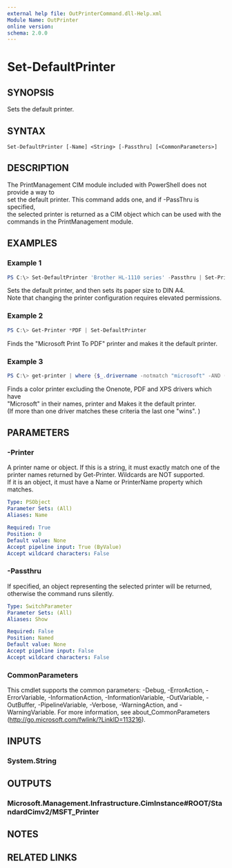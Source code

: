 ```yaml
---
external help file: OutPrinterCommand.dll-Help.xml
Module Name: OutPrinter
online version:
schema: 2.0.0
---
```


# Set-DefaultPrinter

## SYNOPSIS
Sets the default printer.

## SYNTAX

```
Set-DefaultPrinter [-Name] <String> [-Passthru] [<CommonParameters>]
```

## DESCRIPTION
The PrintManagement CIM module included with PowerShell does not provide a way to     
set the default printer. This command adds one, and if -PassThru is specified,    
the selected printer is returned as a CIM object which can be used with the     
commands in the PrintManagement module. 

## EXAMPLES

### Example 1
```powershell
PS C:\> Set-DefaultPrinter 'Brother HL-1110 series' -Passthru | Set-PrintConfiguration -PaperSize A4 
```
Sets the default printer, and then sets its paper size to DIN A4.  
Note that changing the printer configuration requires elevated permissions.

### Example 2
```powershell
PS C:\> Get-Printer *PDF | Set-DefaultPrinter
```
Finds the "Microsoft Print To PDF" printer and makes it the default printer.   

### Example 3
```powershell
PS C:\> get-printer | where {$_.drivername -notmatch "microsoft" -AND (Get-PrintConfiguration $_).color}  | Set-DefaultPrinter 
```
Finds a color printer excluding the Onenote, PDF and XPS drivers which have     
"Microsoft" in their names, printer and Makes it the default printer.    
(If more than one driver matches these criteria the last one "wins". )   

## PARAMETERS

### -Printer
A printer name or object. If this is a string, it must exactly match one of the      
printer names returned by Get-Printer. Wildcards are NOT supported.     
If it is an object, it must have a Name or PrinterName property which matches.

```yaml
Type: PSObject
Parameter Sets: (All)
Aliases: Name

Required: True
Position: 0
Default value: None
Accept pipeline input: True (ByValue)
Accept wildcard characters: False
```

### -Passthru
If specified, an object representing the selected printer will be returned,    
otherwise the command runs silently.

```yaml
Type: SwitchParameter
Parameter Sets: (All)
Aliases: Show

Required: False
Position: Named
Default value: None
Accept pipeline input: False
Accept wildcard characters: False
```

### CommonParameters
This cmdlet supports the common parameters: -Debug, -ErrorAction, -ErrorVariable, -InformationAction, -InformationVariable, -OutVariable, -OutBuffer, -PipelineVariable, -Verbose, -WarningAction, and -WarningVariable.
For more information, see about_CommonParameters (http://go.microsoft.com/fwlink/?LinkID=113216).

## INPUTS

### System.String

## OUTPUTS

### Microsoft.Management.Infrastructure.CimInstance#ROOT/StandardCimv2/MSFT_Printer

## NOTES

## RELATED LINKS
